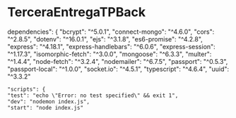 # TerceraEntregaTPBack

dependencies": {
    "bcrypt": "^5.0.1",
    "connect-mongo": "^4.6.0",
    "cors": "^2.8.5",
    "dotenv": "^16.0.1",
    "ejs": "^3.1.8",
    "es6-promise": "^4.2.8",
    "express": "^4.18.1",
    "express-handlebars": "^6.0.6",
    "express-session": "^1.17.3",
    "isomorphic-fetch": "^3.0.0",
    "mongoose": "^6.3.3",
    "multer": "^1.4.4",
    "node-fetch": "^3.2.4",
    "nodemailer": "^6.7.5",
    "passport": "^0.5.3",
    "passport-local": "^1.0.0",
    "socket.io": "^4.5.1",
    "typescript": "^4.6.4",
    "uuid": "^3.3.2"
    
    "scripts": {
    "test": "echo \"Error: no test specified\" && exit 1",
    "dev": "nodemon index.js",
    "start": "node index.js"
